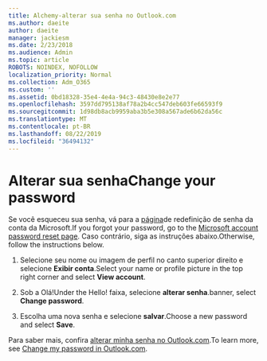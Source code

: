 ```yaml
---
title: Alchemy-alterar sua senha no Outlook.com
ms.author: daeite
author: daeite
manager: jackiesm
ms.date: 2/23/2018
ms.audience: Admin
ms.topic: article
ROBOTS: NOINDEX, NOFOLLOW
localization_priority: Normal
ms.collection: Adm_O365
ms.custom: ''
ms.assetid: 0bd18328-35e4-4e4a-94c3-48430e8e2e77
ms.openlocfilehash: 3597dd795138af78a2b4cc547deb603fe66593f9
ms.sourcegitcommit: 1d98db8acb9959aba3b5e308a567ade6b62da56c
ms.translationtype: MT
ms.contentlocale: pt-BR
ms.lasthandoff: 08/22/2019
ms.locfileid: "36494132"
---
```

# <a name="change-your-password"></a><span data-ttu-id="228f0-102">Alterar sua senha</span><span class="sxs-lookup"><span data-stu-id="228f0-102">Change your password</span></span>

<span data-ttu-id="228f0-103">Se você esqueceu sua senha, vá para a [página](https://go.microsoft.com/fwlink/p/?linkid=841909)de redefinição de senha da conta da Microsoft.</span><span class="sxs-lookup"><span data-stu-id="228f0-103">If you forgot your password, go to the [Microsoft account password reset page](https://go.microsoft.com/fwlink/p/?linkid=841909).</span></span> <span data-ttu-id="228f0-104">Caso contrário, siga as instruções abaixo.</span><span class="sxs-lookup"><span data-stu-id="228f0-104">Otherwise, follow the instructions below.</span></span>
  
1. <span data-ttu-id="228f0-105">Selecione seu nome ou imagem de perfil no canto superior direito e selecione **Exibir conta**.</span><span class="sxs-lookup"><span data-stu-id="228f0-105">Select your name or profile picture in the top right corner and select **View account**.</span></span> 
    
2. <span data-ttu-id="228f0-106">Sob a Olá!</span><span class="sxs-lookup"><span data-stu-id="228f0-106">Under the Hello!</span></span> <span data-ttu-id="228f0-107">faixa, selecione **alterar senha**.</span><span class="sxs-lookup"><span data-stu-id="228f0-107">banner, select **Change password**.</span></span> 
    
3. <span data-ttu-id="228f0-108">Escolha uma nova senha e selecione **salvar**.</span><span class="sxs-lookup"><span data-stu-id="228f0-108">Choose a new password and select **Save**.</span></span> 
    
<span data-ttu-id="228f0-109">Para saber mais, confira [alterar minha senha no Outlook.com](https://support.office.com/article/2138d690-811c-4545-b2f3-e4dbe80c9735.aspx).</span><span class="sxs-lookup"><span data-stu-id="228f0-109">To learn more, see [Change my password in Outlook.com](https://support.office.com/article/2138d690-811c-4545-b2f3-e4dbe80c9735.aspx).</span></span>
  

